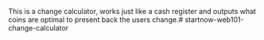 This is a change calculator, works just like a cash register and outputs what coins are optimal to present back the users change.# startnow-web101-change-calculator
